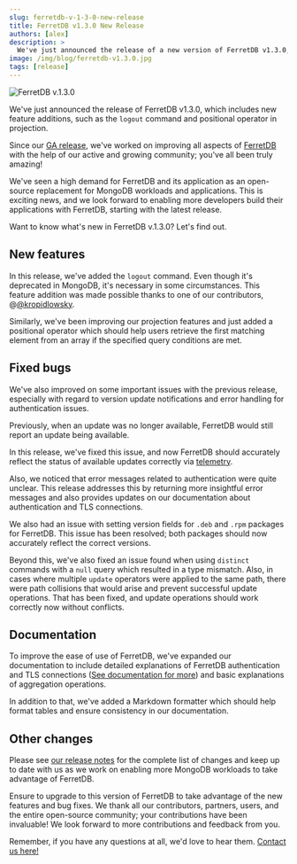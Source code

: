 ```yaml
---
slug: ferretdb-v-1-3-0-new-release
title: FerretDB v1.3.0 New Release
authors: [alex]
description: >
  We've just announced the release of a new version of FerretDB v1.3.0, which now includes new feature additions, such as the `logout` command and positional operator in projection.
image: /img/blog/ferretdb-v1.3.0.jpg
tags: [release]
---
```


![FerretDB v.1.3.0](/img/blog/ferretdb-v1.3.0.jpg)

We've just announced the release of FerretDB v1.3.0, which includes new feature additions, such as the `logout` command and positional operator in projection.

<!--truncate-->

Since our [GA release](https://blog.ferretdb.io/ferretdb-1-0-ga-opensource-mongodb-alternative/), we've worked on improving all aspects of [FerretDB](https://www.ferretdb.io/) with the help of our active and growing community; you've all been truly amazing!

We've seen a high demand for FerretDB and its application as an open-source replacement for MongoDB workloads and applications.
This is exciting news, and we look forward to enabling more developers build their applications with FerretDB, starting with the latest release.

Want to know what's new in FerretDB v.1.3.0?
Let's find out.

## New features

In this release, we've added the `logout` command.
Even though it's deprecated in MongoDB, it's necessary in some circumstances.
This feature addition was made possible thanks to one of our contributors, @[@kropidlowsky](https://github.com/kropidlowsky).

Similarly, we've been improving our projection features and just added a positional operator which should help users retrieve the first matching element from an array if the specified query conditions are met.

## Fixed bugs

We've also improved on some important issues with the previous release, especially with regard to version update notifications and error handling for authentication issues.

Previously, when an update was no longer available, FerretDB would still report an update being available.

In this release, we've fixed this issue, and now FerretDB should accurately reflect the status of available updates correctly via [telemetry](https://docs.ferretdb.io/telemetry/).

Also, we noticed that error messages related to authentication were quite unclear.
This release addresses this by returning more insightful error messages and also provides updates on our documentation about authentication and TLS connections.

We also had an issue with setting version fields for `.deb` and `.rpm` packages for FerretDB.
This issue has been resolved; both packages should now accurately reflect the correct versions.

Beyond this, we've also fixed an issue found when using `distinct` commands with a `null` query which resulted in a type mismatch.
Also, in cases where multiple `update` operators were applied to the same path, there were path collisions that would arise and prevent successful update operations.
That has been fixed, and update operations should work correctly now without conflicts.

## Documentation

To improve the ease of use of FerretDB, we've expanded our documentation to include detailed explanations of FerretDB authentication and TLS connections ([See documentation for more](https://docs.ferretdb.io/category/security/)) and basic explanations of aggregation operations.

In addition to that, we've added a Markdown formatter which should help format tables and ensure consistency in our documentation.

## Other changes

Please see [our release notes](https://github.com/FerretDB/FerretDB/releases/tag/v1.3.0) for the complete list of changes and keep up to date with us as we work on enabling more MongoDB workloads to take advantage of FerretDB.

Ensure to upgrade to this version of FerretDB to take advantage of the new features and bug fixes.
We thank all our contributors, partners, users, and the entire open-source community; your contributions have been invaluable!
We look forward to more contributions and feedback from you.

Remember, if you have any questions at all, we'd love to hear them.
[Contact us here!](https://docs.ferretdb.io/#community)
